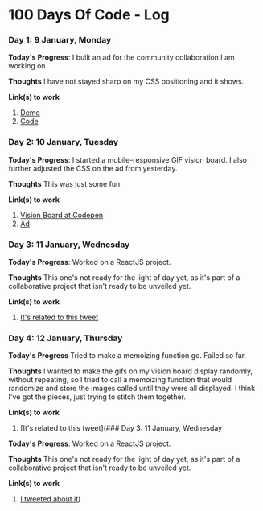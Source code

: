 # 100 Days Of Code - Log

### Day 1: 9 January, Monday

**Today's Progress**: I built an ad for the community collaboration I am working on

**Thoughts** I have not stayed sharp on my CSS positioning and it shows.

**Link(s) to work**
1. [Demo](http://baker-natalie.github.io/Codette-club-ad/html/index.html)
2. [Code](https://github.com/baker-natalie/micro-projects/tree/master/Codette-club-ad)


### Day 2: 10 January, Tuesday

**Today's Progress**: I started a mobile-responsive GIF vision board. I also further adjusted the CSS on the ad from yesterday.

**Thoughts** This was just some fun.

**Link(s) to work**
1. [Vision Board at Codepen](http://codepen.io/nataliebaker/pen/KaVoER)
2. [Ad](https://github.com/baker-natalie/micro-projects/tree/master/Codette-club-ad)

### Day 3: 11 January, Wednesday

**Today's Progress**: Worked on a ReactJS project.

**Thoughts** This one's not ready for the light of day yet, as it's part of a collaborative project that isn't ready to be unveiled yet.

**Link(s) to work**
1. [It's related to this tweet](https://twitter.com/ohcodinglady/status/819377749454422016)

### Day 4: 12 January, Thursday

**Today's Progress** Tried to make a memoizing function go. Failed so far.

**Thoughts** I wanted to make the gifs on my vision board display randomly, without repeating, so I tried to call a memoizing function that would randomize and store the images called until they were all displayed. I think I've got the pieces, just trying to stitch them together.

**Link(s) to work**
1. [It's related to this tweet](### Day 3: 11 January, Wednesday

**Today's Progress**: Worked on a ReactJS project.

**Thoughts** This one's not ready for the light of day yet, as it's part of a collaborative project that isn't ready to be unveiled yet.

**Link(s) to work**
1. [I tweeted about it](https://twitter.com/ohcodinglady/status/819377749454422016))
